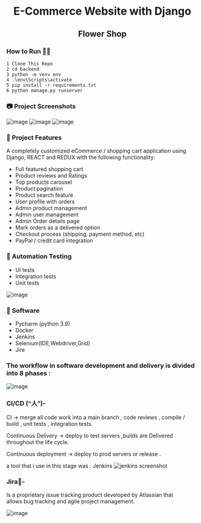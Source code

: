 <h1 align=center>E-Commerce Website with Django </h1>
<h2 align=center>Flower Shop</h2>


### How to Run 🏃‍♀️

```shell
1 Clone This Repo
2 cd backend
3 python -m venv env
4 .\env\Scripts\activate
5 pip install -r requirements.txt 
6 python manage.py runserver

```

### 📷 Project Screenshots

![image](https://user-images.githubusercontent.com/49075279/198839384-47e02548-5509-4d67-9fff-3883819dc514.png)
![image](https://user-images.githubusercontent.com/49075279/198839482-c012d7ba-ad10-4178-98f3-ebd9b0c4c94f.png)
![image](https://user-images.githubusercontent.com/49075279/198839612-8bb186da-e900-4877-a6ce-7bff5556b4a8.png)




### 🚀 Project Features

A completely customized eCommerce / shopping cart application using Django, REACT and REDUX with the following functionality:

- Full featured shopping cart
- Product reviews and Ratings
- Top products carousel
- Product pagination
- Product search feature
- User profile with orders
- Admin product management
- Admin user management
- Admin Order details page
- Mark orders as a delivered option
- Checkout process (shipping, payment method, etc)
- PayPal / credit card integration 



### 🚀 Automation Testing
- UI tests
- Integration tests
- Unit tests 



![image](https://user-images.githubusercontent.com/49075279/198846548-819d8d75-a778-4ae7-b32e-68b9d8d7ddfc.png)


### 🚀 Software 
- Pycharm (python 3.9)
- Docker
- Jenkins
- Selenium(IDE,Webdriver,Grid)
- Jire

###  The workflow in software development and delivery is divided into 8 phases :
![image](https://user-images.githubusercontent.com/49075279/198845774-85a7fcb6-0e7c-48ac-9d13-c7e5c9366bc0.png)


### CI/CD (^人^)-
 CI -> merge all code work into a main branch , code reviews , compile / build , unit tests , integration tests.

 Continuous Delivery -> deploy to test servers ,builds are Delivered throughout the life cycle.

 Continuous deployment -> deploy to prod servers or release .
 
 a tool that i use in this stage was : Jenkins
 ![jenkins screenshot](https://user-images.githubusercontent.com/49075279/198846255-1281eaee-80bf-4b1c-b0c5-3c35ca2c6b9a.png)





### Jira🤖-
Is a proprietary issue tracking product developed by Atlassian that allows bug tracking and agile project management.

![image](https://user-images.githubusercontent.com/49075279/198846526-72069224-a90c-45ae-9ad3-a63e257abf6b.png)










